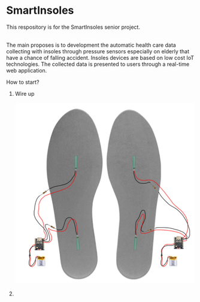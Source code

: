 <h1>SmartInsoles</h1>
This respository is for the SmartInsoles senior project.<br><br>

The main proposes is to development the automatic health care data collecting with insoles through pressure sensors especially on elderly that have a chance of falling accident. Insoles devices are based on low cost IoT technologies. The collected data is presented to users through a real-time web application.

How to start?
1. Wire up<br><br>
![image alt](https://github.com/PongkunSK/Smart_Insoles/blob/main/Insoles%20Under%20Prototype.jpg?raw=true)<br><br>
2.
